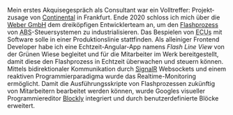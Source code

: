 Mein erstes Akquisegespräch als Consultant war ein Volltreffer: Projekt&shy;zusage von <a href="https://www.continental.com/en/" target="_blank">Continental</a> in Frankfurt. Ende 2020 schloss ich mich über die <a href="https://www.webergmbh.de/EN_index_1000.html" target="_blank">Weber GmbH</a> dem dreiköpfigen Entwicklerteam an, um den <a href="https://en.wikipedia.org/wiki/Firmware#Flashing" target="_blank">Flashprozess</a> von <abbr title="Anti-lock braking system">ABS</abbr>-Steuersystemen zu industrialisieren. Das Bespielen von <abbr title="Electronic control unit">ECUs</abbr> mit Software solle in einer Produktionslinie stattfinden. Als alleiniger Frontend Developer habe ich eine Echtzeit-Angular-App namens <em>Flash Line View</em> von der Grünen Wiese begleitet und für die Mitarbeiter im Werk bereitgestellt, damit diese den Flash&shy;prozess in Echtzeit überwachen und steuern können. Mittels bidirektionaler Kommunikation durch <a href="https://dotnet.microsoft.com/en-us/apps/aspnet/signalr" target="_blank">SignalR</a> Websockets und einem reaktiven Programmierparadigma wurde das Realtime-Monitoring ermöglicht. Damit die Ausführungs&shy;skripte von Flashprozessen zukünftig von Mitarbeitern bearbeitet werden können, wurde Googles visueller Programmiereditor <a href="https://developers.google.com/blockly" target="_blank">Blockly</a> integriert und durch benutzerdefinierte Blöcke erweitert.
